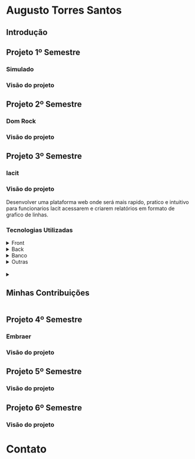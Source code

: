 <h1>Augusto Torres Santos</h1>

<h2>Introdução</h2>

<h2>Projeto 1º Semestre</h2>
<h3>Simulado</h3>

<h3>Visão do projeto</h3>
<p>

</p>

<h2>Projeto 2º Semestre</h2>
<h3>Dom Rock</h3>

<h3>Visão do projeto</h3>
<p>

</p>

<h2>Projeto 3º Semestre</h2>
<h3>Iacit</h3>

<h3>Visão do projeto</h3>
<p>
    Desenvolver uma plataforma web onde será mais rapido, pratico e intuitivo para funcionarios Iacit acessarem e criarem relatórios em formato de grafico de linhas.
</p>

<h3>Tecnologias Utilizadas</h3>

<details>
<summary>Front</summary>
<br>

- [Bootstrap](https://getbootstrap.com/)
- [HTML](https://developer.mozilla.org/pt-BR/docs/Web/HTML)
- [JavaScript](https://www.javascript.com/)
- [CSS](https://developer.mozilla.org/pt-BR/docs/Web/CSS)
</details>

<details>
<summary>Back</summary>
<br>

- [Java](https://www.java.com/pt-BR/)
- [Maven](https://maven.apache.org/)
- [Spring Boot](https://spring.io/projects/spring-boot/)
- [REST](https://www.redhat.com/pt-br/topics/api/what-is-a-rest-api)
- [Python](https://www.python.org/)
</details>

<details>
<summary>Banco</summary>
<br>

- [PostgreSQL](https://www.microsoft.com/pt-br/sql-server/sql-server-downloads)
- [brModelo](https://sourceforge.net/projects/brmodelo/)
</details>

<details>
<summary>Outras</summary>
<br>

- [GitHub](https://github.com/)
- [Git](https://github.com/)
- [Discord](https://discord.com/)
</details>
<br>

<details>
    <summary><h2>Minhas Contribuições</h2></summary>
    <br>
    <p>
        Fiz e atualizei durante o projeto a estrutura do nosso banco de dados, incluindo modelo conceitual com a ideia inicial, lógico para consolidar os tipos, queries para criação e dicionário de dados para consulta.
    </p>
    <details>
        <summary>Modelagem e Criação do Banco de Dados</summary>
        <br>
        Modelo Conceitual
        <p align="center">
            <img src="https://github.com/MrZeroLeft/Bertoti/blob/main/metodologiaPesquisaCientifica/imagens/Conceitual.png">
        </p>
        <br>
        Modelo Lógico
        <p align="center">
            <img src="https://github.com/MrZeroLeft/Bertoti/blob/main/metodologiaPesquisaCientifica/imagens/Logico.png">
        </p>
        <br>
        <a href="https://github.com/DatatechOffice/Api_Iacit/tree/main/Banco/Querys%20-%20IACIT">
            <p>Queries</p>
        </a>
        <br>
        <a href="https://github.com/DatatechOffice/Api_Iacit/blob/Sprint4/Banco/Dicionario%20de%20Dados/Dicionario%20de%20Dados%20-%20P%C3%A1gina1.pdf">
            <p>Dicionário de Dados</p>
        </a>
    </details>
    <br>
    <p>
        O grupo ainda estava aprendendo spring, consegui fazer a criação do projeto e as primeiras linhas de código
    </p>
    <details>
        <sumarry>Primeira Iteração do Spring</sumarry>
    </details>
</details>


<h2>Projeto 4º Semestre</h2>
<h3>Embraer</h3>

<h3>Visão do projeto</h3>
<p>

</p>

<h2>Projeto 5º Semestre</h2>
<h3></h3>

<h3>Visão do projeto</h3>
<p>

</p>

<h2>Projeto 6º Semestre</h2>
<h3></h3>

<h3>Visão do projeto</h3>
<p>

</p>

<h1>Contato</h1>
